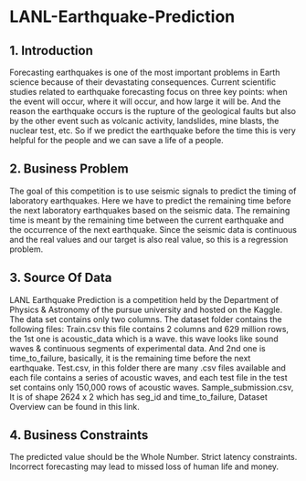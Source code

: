 # LANL-Earthquake-Prediction
## 1. Introduction
Forecasting earthquakes is one of the most important problems in Earth science because of their devastating consequences. Current scientific studies related to earthquake forecasting focus on three key points: when the event will occur, where it will occur, and how large it will be. And the reason the earthquake occurs is the rupture of the geological faults but also by the other event such as volcanic activity, landslides, mine blasts, the nuclear test, etc.
So if we predict the earthquake before the time this is very helpful for the people and we can save a life of a people.

## 2. Business Problem
The goal of this competition is to use seismic signals to predict the timing of laboratory earthquakes.
Here we have to predict the remaining time before the next laboratory earthquakes based on the seismic data. The remaining time is meant by the remaining time between the current earthquake and the occurrence of the next earthquake.
Since the seismic data is continuous and the real values and our target is also real value, so this is a regression problem.

## 3. Source Of Data
LANL Earthquake Prediction is a competition held by the Department of Physics & Astronomy of the pursue university and hosted on the Kaggle. The data set contains only two columns.
The dataset folder contains the following files:
Train.csv this file contains 2 columns and 629 million rows, the 1st one is acoustic_data which is a wave. this wave looks like sound waves & continuous segments of experimental data. And 2nd one is time_to_failure, basically, it is the remaining time before the next earthquake.
Test.csv, in this folder there are many .csv files available and each file contains a series of acoustic waves, and each test file in the test set contains only 150,000 rows of acoustic waves.
Sample_submission.csv, It is of shape 2624 x 2 which has seg_id and time_to_failure,
Dataset Overview can be found in this link.

## 4. Business Constraints
The predicted value should be the Whole Number.
Strict latency constraints.
Incorrect forecasting may lead to missed loss of human life and money.
